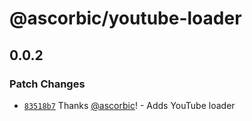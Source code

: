 # @ascorbic/youtube-loader

## 0.0.2

### Patch Changes

- [`83518b7`](https://github.com/ascorbic/astro-loaders/commit/83518b7d58e51e4e6758b9cfd6b64c10c7c53484) Thanks [@ascorbic](https://github.com/ascorbic)! - Adds YouTube loader
